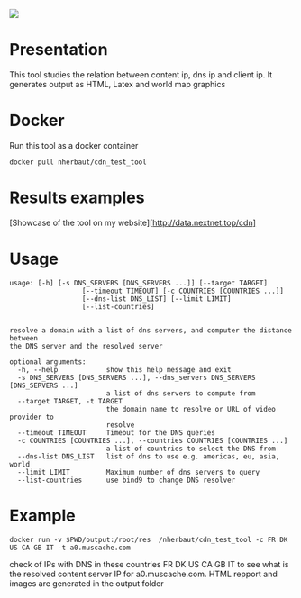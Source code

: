 [![](https://images.microbadger.com/badges/version/nherbaut/cdn_test_tool.svg)](https://microbadger.com/images/nherbaut/cdn_test_tool "Get your own version badge on microbadger.com")

# Presentation #

This tool studies the relation between content ip, dns ip and client ip. It generates output as HTML, Latex and world map graphics

# Docker #

Run this tool as a docker container

```
docker pull nherbaut/cdn_test_tool
```

# Results examples #

[Showcase of the tool on my website][http://data.nextnet.top/cdn]

# Usage # 

```
usage: [-h] [-s DNS_SERVERS [DNS_SERVERS ...]] [--target TARGET]
                  [--timeout TIMEOUT] [-c COUNTRIES [COUNTRIES ...]]
                  [--dns-list DNS_LIST] [--limit LIMIT] 
                  [--list-countries]
                  

resolve a domain with a list of dns servers, and computer the distance between
the DNS server and the resolved server

optional arguments:
  -h, --help            show this help message and exit
  -s DNS_SERVERS [DNS_SERVERS ...], --dns_servers DNS_SERVERS [DNS_SERVERS ...]
                        a list of dns servers to compute from
  --target TARGET, -t TARGET
                        the domain name to resolve or URL of video provider to
                        resolve
  --timeout TIMEOUT     Timeout for the DNS queries
  -c COUNTRIES [COUNTRIES ...], --countries COUNTRIES [COUNTRIES ...]
                        a list of countries to select the DNS from
  --dns-list DNS_LIST   list of dns to use e.g. americas, eu, asia, world
  --limit LIMIT         Maximum number of dns servers to query
  --list-countries      use bind9 to change DNS resolver

```


# Example #

```
docker run -v $PWD/output:/root/res  /nherbaut/cdn_test_tool -c FR DK US CA GB IT -t a0.muscache.com
```

check of IPs with DNS in these countries FR DK US CA GB IT to see what is the resolved content server IP for a0.muscache.com.
HTML repport and images are generated in the output folder


